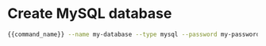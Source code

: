 # Create MySQL database

```bash
{{command_name}} --name my-database --type mysql --password my-password
```
